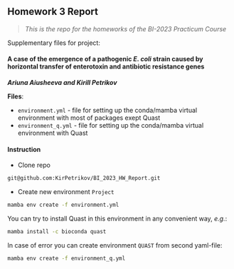 ## Homework 3 Report
> *This is the repo for the homeworks of the BI-2023 Practicum Course*

Supplementary files for project:

#### A case of the emergence of a pathogenic *E. coli* strain caused by horizontal transfer of enterotoxin and antibiotic resistance genes

***Ariuna Aiusheeva and Kirill Petrikov***

**Files**:
- `environment.yml` - file for setting up the conda/mamba virtual environment with most of packages exept Quast
- `environment_q.yml` - file for setting up the conda/mamba virtual environment with Quast

#### Instruction

- Clone repo
```bash
git@github.com:KirPetrikov/BI_2023_HW_Report.git
```

- Create new environment `Project`
```bash
mamba env create -f environment.yml
```

You can try to install Quast in this environment in any convenient way, *e.g.*:
```bash
mamba install -c bioconda quast
```

In case of error you can create environment `QUAST` from second yaml-file:

```bash
mamba env create -f environment_q.yml
```
